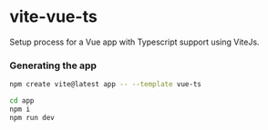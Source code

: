 # vite-vue-ts
Setup process for a Vue app with Typescript support using ViteJs.

### Generating the app
```bash 
npm create vite@latest app -- --template vue-ts

cd app
npm i 
npm run dev
```